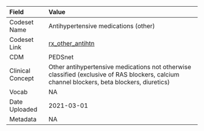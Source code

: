 |Field            |Value                                                                                                                                       |
|:----------------|:-------------------------------------------------------------------------------------------------------------------------------------------|
|Codeset Name     |Antihypertensive medications (other)                                                                                                        |
|Codeset Link     |[rx_other_antihtn](https://github.com/PEDSnet/Variable-Dictionary/blob/main/drug/rx_other_antihtn.csv)                                      |
|CDM              |PEDSnet                                                                                                                                     |
|Clinical Concept |Other antihypertensive medications not otherwise classified (exclusive of RAS blockers, calcium channel blockers, beta blockers, diuretics) |
|Vocab            |NA                                                                                                                                          |
|Date Uploaded    |2021-03-01                                                                                                                                  |
|Metadata         |NA                                                                                                                                          |
